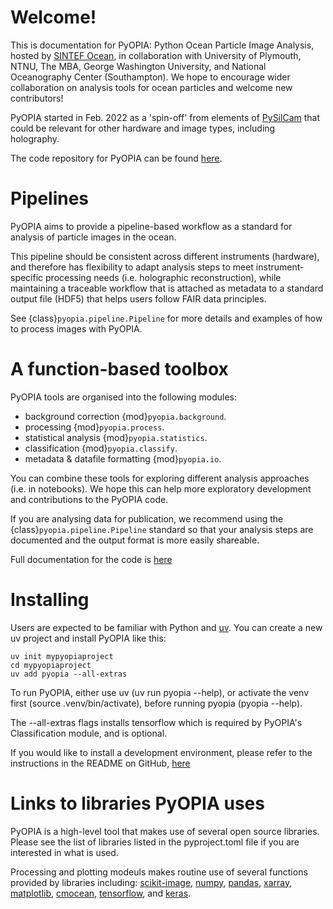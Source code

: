 Welcome!
==================================

This is documentation for PyOPIA: Python Ocean Particle Image Analysis, hosted by [SINTEF Ocean](https://www.sintef.no/en/ocean/), in collaboration with University of Plymouth, NTNU, The MBA, George Washington University, and National Oceanography Center (Southampton). We hope to encourage wider collaboration on analysis tools for ocean particles and welcome new contributors!

PyOPIA started in Feb. 2022 as a 'spin-off' from elements of [PySilCam](https://github.com/SINTEF/PySilCam/wiki) that could be relevant for other hardware and image types, including holography.

The code repository for PyOPIA can be found [here](https://github.com/SINTEF/pyopia/).

Pipelines
==================================
PyOPIA aims to provide a pipeline-based workflow as a standard for analysis of particle images in the ocean.

This pipeline should be consistent across different instruments (hardware), and therefore has flexibility to adapt analysis steps to meet instrument-specific processing needs (i.e. holographic reconstruction), while maintaining a traceable workflow that is attached as metadata to a standard output file (HDF5) that helps users follow FAIR data principles.

See {class}`pyopia.pipeline.Pipeline` for more details and examples of how to process images with PyOPIA.

A function-based toolbox
==================================

PyOPIA tools are organised into the following modules:

* background correction {mod}`pyopia.background`.
* processing {mod}`pyopia.process`.
* statistical analysis {mod}`pyopia.statistics`.
* classification {mod}`pyopia.classify`.
* metadata & datafile formatting {mod}`pyopia.io`.

You can combine these tools for exploring different analysis approaches (i.e. in notebooks).
We hope this can help more exploratory development and contributions to the PyOPIA code.

If you are analysing data for publication, we recommend using the {class}`pyopia.pipeline.Pipeline` standard so that your analysis steps are documented and the output format is more easily shareable.

Full documentation for the code is [here](api)

Installing
==================================

Users are expected to be familiar with Python and [uv](https://docs.astral.sh/uv/getting-started/installation/). You can create a new uv project and install PyOPIA like this:

```
uv init mypyopiaproject
cd mypyopiaproject
uv add pyopia --all-extras
```

To run PyOPIA, either use uv (uv run pyopia --help), or activate the venv first (source .venv/bin/activate), before running pyopia (pyopia --help).

The --all-extras flags installs tensorflow which is required by PyOPIA's Classification module, and is optional.

If you would like to install a development environment, please refer to the instructions in the README on GitHub, [here](https://github.com/SINTEF/pyopia/blob/main/README.md)

Links to libraries PyOPIA uses
==================================

PyOPIA is a high-level tool that makes use of several open source libraries. Please see the list of libraries listed in the pyproject.toml file if you are interested in what is used.

Processing and plotting modeuls makes routine use of several functions provided by libraries including: [scikit-image](https://scikit-image.org/),
[numpy](https://numpy.org/), [pandas](https://pandas.pydata.org/), [xarray](https://docs.xarray.dev), [matplotlib](https://matplotlib.org/),
[cmocean](https://matplotlib.org/cmocean/), [tensorflow](https://www.tensorflow.org/), and [keras](https://keras.io/).
